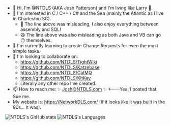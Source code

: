 - 👋 Hi, I'm @NTDLS (AKA Josh Patterson) and I'm living like Larry 🦞.
- 👀 I'm interested in C / C++ / C# and the Sea (mainly the Atlantic as I live in Charleston SC).
  - 💅 The line above was misleading, I also enjoy everything between assembly and SQL!
  - 😆 The line above was also misleading as both Java and VB can go :no_mouth: themselves.
- 🌱 I'm currently learning to create Change Requests for even the most simple tasks.
- 💞️ I'm looking to collaborate on:
  - https://github.com/NTDLS/TightWiki
  - https://github.com/NTDLS/Katzebase
  - https://github.com/NTDLS/CatMQ
  - https://github.com/NTDLS/KitKey
  - Literally any other repo I've created.
- 📫 How to reach me: ✨ Josh@NTDLS.com ✨   <---Yea, I posted that. Sue me.
- My website is: https://NetworkDLS.com/ (If it looks like it was built in the 90s... it was).

![NTDLS's GitHub stats](https://github-readme-stats.vercel.app/api?username=ntdls&show=reviews,discussions_started,discussions_answered,prs_merged,prs_merged_percentage&rank_icon=github)
![NTDLS's Languages](https://github-readme-stats.vercel.app/api/top-langs/?username=NTDLS)

